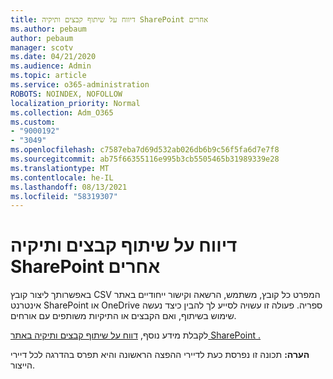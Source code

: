 ```yaml
---
title: דיווח על שיתוף קבצים ותיקיה SharePoint אחרים
ms.author: pebaum
author: pebaum
manager: scotv
ms.date: 04/21/2020
ms.audience: Admin
ms.topic: article
ms.service: o365-administration
ROBOTS: NOINDEX, NOFOLLOW
localization_priority: Normal
ms.collection: Adm_O365
ms.custom:
- "9000192"
- "3049"
ms.openlocfilehash: c7587eba7d69d532ab026db6b9c56f5fa6d7e7f8
ms.sourcegitcommit: ab75f66355116e995b3cb5505465b31989339e28
ms.translationtype: MT
ms.contentlocale: he-IL
ms.lasthandoff: 08/13/2021
ms.locfileid: "58319307"
---
```

# <a name="report-on-file-and-folder-sharing-in-sharepoint-sites"></a>דיווח על שיתוף קבצים ותיקיה SharePoint אחרים

באפשרותך ליצור קובץ CSV המפרט כל קובץ, משתמש, הרשאה וקישור ייחודיים באתר אינטרנט SharePoint או OneDrive ספריה. פעולה זו עשויה לסייע לך להבין כיצד נעשה שימוש בשיתוף, ואם הקבצים או התיקיות משותפים עם אורחים.

לקבלת מידע נוסף, [דווח על שיתוף קבצים ותיקיה באתר SharePoint .](https://docs.microsoft.com/sharepoint/sharing-reports)

**הערה:** תכונה זו נפרסת כעת לדיירי ההפצה הראשונה והיא תפרס בהדרגה לכל דיירי הייצור.